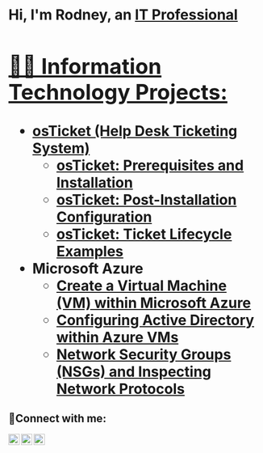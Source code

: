 <h1>Hi, I'm Rodney, an <a href="https://linkedin.com/in/rodney-black">IT Professional

<h2>👨‍💻 Information Technology Projects:</h2>

- <b>osTicket (Help Desk Ticketing System)</b>
  - [osTicket: Prerequisites and Installation](https://github.com/rodskey856/osticket-prereqs)
  - [osTicket: Post-Installation Configuration](https://github.com/rodskey856/post-install-config)
  - [osTicket: Ticket Lifecycle Examples](https://github.com/rodskey856/ticket-lifecycle)
- <b>Microsoft Azure</b>
  - [Create a Virtual Machine (VM) within Microsoft Azure](http://github.com/rodskey856/create-azure-vm)
  - [Configuring Active Directory within Azure VMs](https://github.com/rodskey856/configure-ad)
  - [Network Security Groups (NSGs) and Inspecting Network Protocols](https://github.com/rodskey856/azure-network-protocols)

<h2>🤳Connect with me:</h2>

[<img align="left" alt="Josh | Twitter" width="22px" src="https://cdn.jsdelivr.net/npm/simple-icons@v3/icons/twitter.svg" />][twitter]
[<img align="left" alt="Josh | LinkedIn" width="22px" src="https://cdn.jsdelivr.net/npm/simple-icons@v3/icons/linkedin.svg" />][linkedin]
[<img align="left" alt="Josh | Instagram" width="22px" src="https://cdn.jsdelivr.net/npm/simple-icons@v3/icons/instagram.svg" />][instagram]

[twitter]: https://twitter.com/
[instagram]: https://www.instagram.com/
[linkedin]: https://linkedin.com/in/rodney-black
